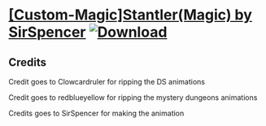 # [\[Custom-Magic\]Stantler\(Magic\) by SirSpencer](https://git.io/JElJL) [![Download](https://img.shields.io/badge/Download--red?style=social&logo=github)](https://git.io/JElUf)



## Credits

Credit goes to Clowcardruler for ripping the DS animations 

Credit goes to redblueyellow for ripping the mystery dungeons animations 

Credits goes to SirSpencer for making the animation 



